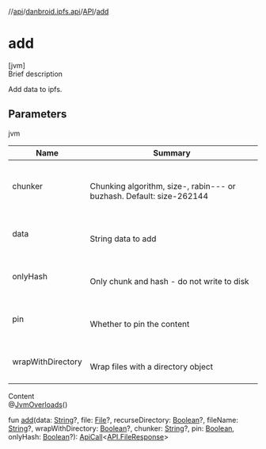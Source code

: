 //[api](../../index.md)/[danbroid.ipfs.api](../index.md)/[API](index.md)/[add](add.md)



# add  
[jvm]  
Brief description  


Add data to ipfs.



## Parameters  
  
jvm  
  
|  Name|  Summary| 
|---|---|
| chunker| <br><br>Chunking algorithm, size-<bytes>, rabin-<min>-<avg>-<max> or buzhash. Default: size-262144<br><br>
| data| <br><br>String data to add<br><br>
| onlyHash| <br><br>Only chunk and hash - do not write to disk<br><br>
| pin| <br><br>Whether to pin the content<br><br>
| wrapWithDirectory| <br><br>Wrap files with a directory object<br><br>
  
  
Content  
@[JvmOverloads](https://kotlinlang.org/api/latest/jvm/stdlib/kotlin.jvm/-jvm-overloads/index.html)()  
  
fun [add](add.md)(data: [String](https://kotlinlang.org/api/latest/jvm/stdlib/kotlin/-string/index.html)?, file: [File](https://docs.oracle.com/javase/8/docs/api/java/io/File.html)?, recurseDirectory: [Boolean](https://kotlinlang.org/api/latest/jvm/stdlib/kotlin/-boolean/index.html)?, fileName: [String](https://kotlinlang.org/api/latest/jvm/stdlib/kotlin/-string/index.html)?, wrapWithDirectory: [Boolean](https://kotlinlang.org/api/latest/jvm/stdlib/kotlin/-boolean/index.html)?, chunker: [String](https://kotlinlang.org/api/latest/jvm/stdlib/kotlin/-string/index.html)?, pin: [Boolean](https://kotlinlang.org/api/latest/jvm/stdlib/kotlin/-boolean/index.html), onlyHash: [Boolean](https://kotlinlang.org/api/latest/jvm/stdlib/kotlin/-boolean/index.html)?): [ApiCall](../-api-call/index.md)<[API.FileResponse](-file-response/index.md)>  



